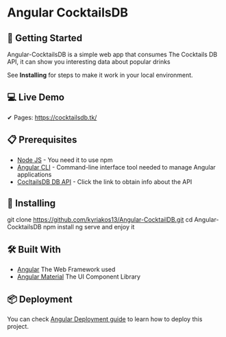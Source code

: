  # Angular CocktailsDB

## 🚀 Getting Started

Angular-CocktailsDB is a simple web app that consumes The Cocktails DB API, it can show you interesting data about popular drinks

See **Installing** for steps to make it work in your local environment.
## 💻 Live Demo

✔ Pages: https://cocktailsdb.tk/

## 📋 Prerequisites

* <a href="https://nodejs.org/es/" target="_blank">Node JS</a> - You need it to use npm
* <a href="https://angular.io/cli" target="_blank">Angular CLI</a> - Command-line interface tool needed to manage Angular applications
* <a href="https://www.thecocktaildb.com/api.php" target="_blank">CocltailsDB DB API</a> - Click the link to obtain info about the API

## 🔧 Installing

git clone https://github.com/kyriakos13/Angular-CocktailDB.git
cd Angular-CocktailsDB
npm install
ng serve and enjoy it


## 🛠️ Built With

* <a href="https://angular.io/" target="_blank">Angular</a> The Web Framework used
* <a href="https://material.angular.io/" target="_blank">Angular Material</a> The UI Component Library

## 📦 Deployment

You can check <a href="https://angular.io/guide/deployment" target="_blank">Angular Deployment guide</a> to learn how to deploy this project.
